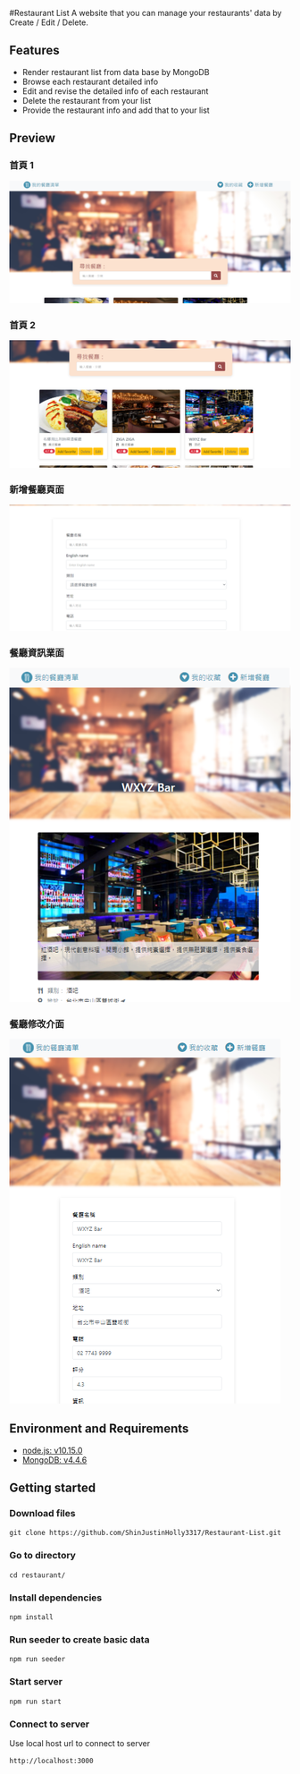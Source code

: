 #Restaurant List
A website that you can manage your restaurants' data by Create / Edit / Delete.

## Features
- Render restaurant list from data base by MongoDB
- Browse each restaurant detailed info 
- Edit and revise the detailed info of each restaurant
- Delete the restaurant from your list
- Provide the restaurant info and add that to your list

## Preview
### 首頁 1
![first page](./image/navbar.png)
### 首頁 2
![sec page](./image/index.png)
### 新增餐廳頁面
![thi page](./image/create-page.png)
### 餐廳資訊業面
![thi page](./image/detail.png)
### 餐廳修改介面
![thi page](./image/edit.png)

## Environment and Requirements
- [node.js: v10.15.0](https://nodejs.org/en/)
- [MongoDB: v4.4.6](https://www.mongodb.com/try/download/community)

## Getting started

### Download files
    git clone https://github.com/ShinJustinHolly3317/Restaurant-List.git
### Go to directory
    cd restaurant/
### Install dependencies
    npm install
### Run seeder to create basic data
    npm run seeder
### Start server
    npm run start
### Connect to server
Use local host url to connect to server

    http://localhost:3000
